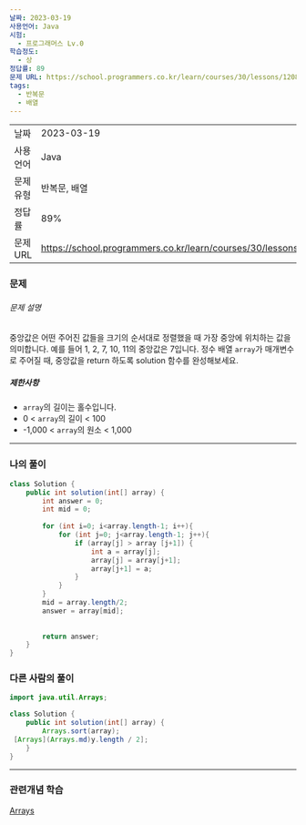 ```yaml
---
날짜: 2023-03-19
사용언어: Java
시험:
  - 프로그래머스 Lv.0
학습정도:
  - 상
정답률: 89
문제 URL: https://school.programmers.co.kr/learn/courses/30/lessons/120811
tags:
  - 반복문
  - 배열
---
```

|        |                                                                  |
| ------ | ---------------------------------------------------------------- |
| 날짜     | 2023-03-19                                                       |
| 사용 언어  | Java                                                             |
| 문제 유형  | 반복문, 배열                                                          |
| 정답률    | 89%                                                              |
| 문제 URL | https://school.programmers.co.kr/learn/courses/30/lessons/120811 |

### 문제

###### 문제 설명

중앙값은 어떤 주어진 값들을 크기의 순서대로 정렬했을 때 가장 중앙에 위치하는 값을 의미합니다. 예를 들어 1, 2, 7, 10, 11의 중앙값은 7입니다. 정수 배열 `array`가 매개변수로 주어질 때, 중앙값을 return 하도록 solution 함수를 완성해보세요.

##### 제한사항

- `array`의 길이는 홀수입니다.
- 0 < `array`의 길이 < 100
- -1,000 < `array`의 원소 < 1,000

---

### 나의 풀이

```java
class Solution {
    public int solution(int[] array) {
        int answer = 0;
        int mid = 0;
        
        for (int i=0; i<array.length-1; i++){
            for (int j=0; j<array.length-1; j++){
                if (array[j] > array [j+1]) {
                    int a = array[j];
                    array[j] = array[j+1];
                    array[j+1] = a;
                }
            }
        }
        mid = array.length/2;
        answer = array[mid];
        
        
        return answer;
    }
}
```

### 다른 사람의 풀이

```java
import java.util.Arrays;

class Solution {
    public int solution(int[] array) {
        Arrays.sort(array);
 [Arrays](Arrays.md)y.length / 2];
    }
}
```

---
### 관련개념 학습

[Arrays](Summary/Arrays)
